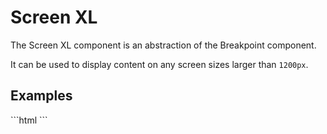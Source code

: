 # Screen XL

The Screen XL component is an abstraction of the Breakpoint component. 

It can be used to display content on any screen sizes larger than `1200px`.

## Examples
<CodeBlock>
```html
<template>
    <screen-xs>
        <p>This text is only visible on extra large screens</p>
    </screen-xs>
</template>
```
</CodeBlock>
